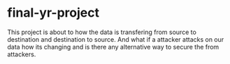 # final-yr-project
This project is about to how the data is transfering from source to destination and destination to source. And what if a attacker attacks on our data how its changing and is there any alternative way to secure the from attackers.

